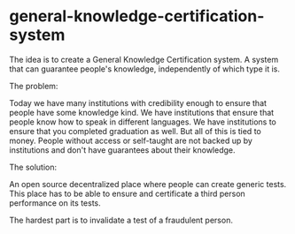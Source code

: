 # general-knowledge-certification-system
The idea is to create a General Knowledge Certification system. A system that can guarantee people's knowledge, independently of which type it is.

The problem:

Today we have many institutions with credibility enough to ensure that people have some knowledge kind. 
We have institutions that ensure that people know how to speak in different languages. We have institutions to ensure that you completed graduation as well. But all of this is tied to money. People without access or self-taught are not backed up by institutions and don't have guarantees about their knowledge.

The solution:

An open source decentralized place where people can create generic tests. This place has to be able to ensure and certificate a third person performance on its tests.

The hardest part is to invalidate a test of a fraudulent person.
